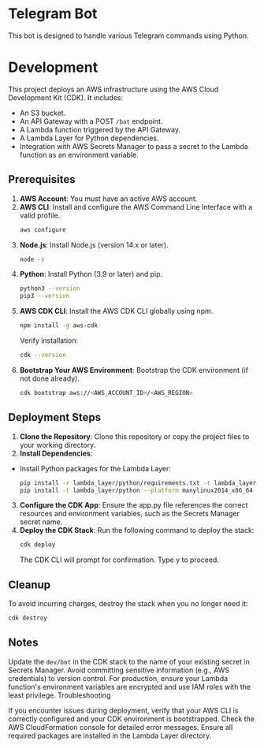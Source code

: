 # Telegram Bot
This bot is designed to handle various Telegram commands using Python.

# Development
This project deploys an AWS infrastructure using the AWS Cloud Development Kit (CDK). It includes:

- An S3 bucket.
- An API Gateway with a POST `/bot` endpoint.
- A Lambda function triggered by the API Gateway.
- A Lambda Layer for Python dependencies.
- Integration with AWS Secrets Manager to pass a secret to the Lambda function as an environment variable.

## Prerequisites

1. **AWS Account**: You must have an active AWS account.
2. **AWS CLI**: Install and configure the AWS Command Line Interface with a valid profile.
   ```bash
   aws configure
   ```
3. **Node.js**: Install Node.js (version 14.x or later).
    ```bash
    node -v
    ```
4. **Python**: Install Python (3.9 or later) and pip.
    ```bash
    python3 --version
    pip3 --version
    ```
5. **AWS CDK CLI**: Install the AWS CDK CLI globally using npm.
    ```bash
    npm install -g aws-cdk
    ```
    Verify installation:
    ```bash
    cdk --version
    ```
6. **Bootstrap Your AWS Environment**: Bootstrap the CDK environment (if not done already).
    ```bash
    cdk bootstrap aws://<AWS_ACCOUNT_ID>/<AWS_REGION>
    ```

## Deployment Steps
1. **Clone the Repository**: Clone this repository or copy the project files to your working directory.
2. **Install Dependencies**:
 - Install Python packages for the Lambda Layer:
    ```bash
    pip install -r lambda_layer/python/requirements.txt -t lambda_layer/python
    pip install -t lambda_layer/python --platform manylinux2014_x86_64 --only-binary=:all: --upgrade pydantic pydantic_core
    ```
3. **Configure the CDK App**: Ensure the app.py file references the correct resources and environment variables, such as the Secrets Manager secret name.
4. **Deploy the CDK Stack**: Run the following command to deploy the stack:
    ```bash
    cdk deploy
    ```
    The CDK CLI will prompt for confirmation. Type y to proceed.

## Cleanup
To avoid incurring charges, destroy the stack when you no longer need it:
```bash
cdk destroy
```

## Notes
Update the `dev/bot` in the CDK stack to the name of your existing secret in Secrets Manager.
Avoid committing sensitive information (e.g., AWS credentials) to version control.
For production, ensure your Lambda function's environment variables are encrypted and use IAM roles with the least privilege.
Troubleshooting

If you encounter issues during deployment, verify that your AWS CLI is correctly configured and your CDK environment is bootstrapped.
Check the AWS CloudFormation console for detailed error messages.
Ensure all required packages are installed in the Lambda Layer directory.
